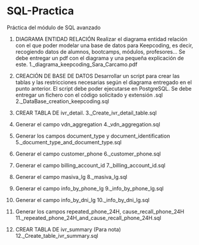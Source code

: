 # SQL-Practica
Práctica del módulo de SQL avanzado

1. DIAGRAMA ENTIDAD RELACIÓN
Realizar el diagrama entidad relación con el que poder modelar una base de
datos para Keepcoding, es decir, recogiendo datos de alumnos, bootcamps,
módulos, profesores...
Se debe entregar un pdf con el diagrama y una pequeña explicación de este.
1._diagrama_keepcoding_Sara_Carcamo.pdf

2. CREACIÓN DE BASE DE DATOS
Desarrollar un script para crear las tablas y las restricciones necesarias según el
diagrama entregado en el punto anterior.
El script debe poder ejecutarse en PostgreSQL.
Se debe entregar un fichero con el código solicitado y extensión .sql
2._DataBase_creation_keepcoding.sql

3. CREAR TABLA DE ivr_detail.
3._Create_ivr_detail_table.sql

4. Generar el campo vdn_aggregation
4._vdn_aggregation.sql

5. Generar los campos document_type y document_identification
5._document_type_and_document_type.sql

6. Generar el campo customer_phone
6._customer_phone.sql

7. Generar el campo billing_account_id
7._billing_account_id.sql

8. Generar el campo masiva_lg
8._masiva_lg.sql

9. Generar el campo info_by_phone_lg
9._info_by_phone_lg.sql

10. Generar el campo info_by_dni_lg
10._info_by_dni_lg.sql

11. Generar los campos repeated_phone_24H, cause_recall_phone_24H
11._repeated_phone_24H_and_cause_recall_phone_24H.sql

12. CREAR TABLA DE ivr_summary (Para nota)
12._Create_table_ivr_summary.sql